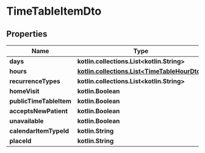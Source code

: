 
# TimeTableItemDto

## Properties
Name | Type | Description | Notes
------------ | ------------- | ------------- | -------------
**days** | **kotlin.collections.List&lt;kotlin.String&gt;** |  |
**hours** | [**kotlin.collections.List&lt;TimeTableHourDto&gt;**](TimeTableHourDto.md) |  |
**recurrenceTypes** | **kotlin.collections.List&lt;kotlin.String&gt;** |  |
**homeVisit** | **kotlin.Boolean** |  |
**publicTimeTableItem** | **kotlin.Boolean** |  |
**acceptsNewPatient** | **kotlin.Boolean** |  |
**unavailable** | **kotlin.Boolean** |  |
**calendarItemTypeId** | **kotlin.String** |  |  [optional]
**placeId** | **kotlin.String** |  |  [optional]
